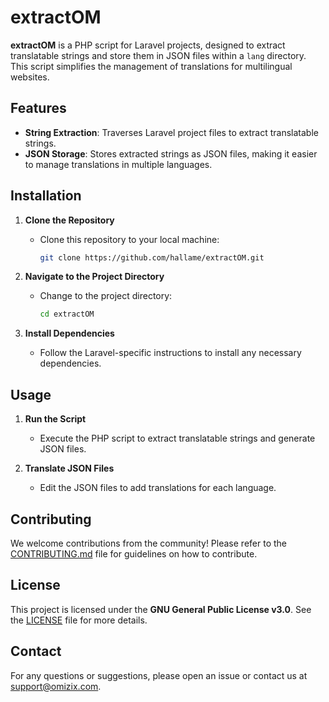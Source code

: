 # extractOM

**extractOM** is a PHP script for Laravel projects, designed to extract translatable strings and store them in JSON files within a `lang` directory. This script simplifies the management of translations for multilingual websites.

## Features

- **String Extraction**: Traverses Laravel project files to extract translatable strings.
- **JSON Storage**: Stores extracted strings as JSON files, making it easier to manage translations in multiple languages.

## Installation

1. **Clone the Repository**
   - Clone this repository to your local machine:
     ```bash
     git clone https://github.com/hallame/extractOM.git
     ```

2. **Navigate to the Project Directory**
   - Change to the project directory:
     ```bash
     cd extractOM
     ```

3. **Install Dependencies**
   - Follow the Laravel-specific instructions to install any necessary dependencies.

## Usage

1. **Run the Script**
   - Execute the PHP script to extract translatable strings and generate JSON files.

2. **Translate JSON Files**
   - Edit the JSON files to add translations for each language.

## Contributing

We welcome contributions from the community! Please refer to the [CONTRIBUTING.md](CONTRIBUTING.md) file for guidelines on how to contribute.

## License

This project is licensed under the **GNU General Public License v3.0**. See the [LICENSE](LICENSE) file for more details.

## Contact

For any questions or suggestions, please open an issue or contact us at support@omizix.com.

